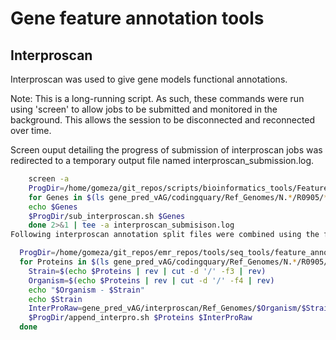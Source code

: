 # Gene feature annotation tools

## Interproscan

Interproscan was used to give gene models functional annotations.

Note: This is a long-running script. As such, these commands were run using 'screen' to allow jobs to be submitted and monitored in the background. This allows the session to be disconnected and reconnected over time.

Screen ouput detailing the progress of submission of interproscan jobs was redirected to a temporary output file named interproscan_submission.log.


```bash
	screen -a
	ProgDir=/home/gomeza/git_repos/scripts/bioinformatics_tools/Feature_annotation
	for Genes in $(ls gene_pred_vAG/codingquary/Ref_Genomes/N.*/R0905/*/final_genes_appended_renamed.pep.fasta); do
  	echo $Genes
  	$ProgDir/sub_interproscan.sh $Genes
	done 2>&1 | tee -a interproscan_submisison.log
Following interproscan annotation split files were combined using the following commands:

  ProgDir=/home/gomeza/git_repos/emr_repos/tools/seq_tools/feature_annotation/interproscan
  for Proteins in $(ls gene_pred_vAG/codingquary/Ref_Genomes/N.*/R0905/*/final_genes_appended_renamed.pep.fasta); do
  	Strain=$(echo $Proteins | rev | cut -d '/' -f3 | rev)
  	Organism=$(echo $Proteins | rev | cut -d '/' -f4 | rev)
  	echo "$Organism - $Strain"
  	echo $Strain
  	InterProRaw=gene_pred_vAG/interproscan/Ref_Genomes/$Organism/$Strain/raw
  	$ProgDir/append_interpro.sh $Proteins $InterProRaw
  done

```